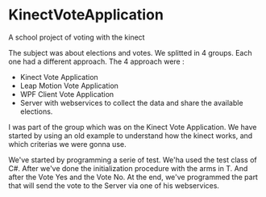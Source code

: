 # KinectVoteApplication
A school project of voting with the kinect 

The subject was about elections and votes. We splitted in 4 groups.
Each one had a different approach. The 4 approach were :
- Kinect Vote Application
- Leap Motion Vote Application
- WPF Client Vote Application
- Server with webservices to collect the data and share the available elections.

I was part of the group which was on the Kinect Vote Application.
We have started by using an old example to understand how the kinect works, and which criterias we were gonna use.

We've started by programming a serie of test. We'ha used the test class of C#. 
After we've done the initialization procedure with the arms in T. And after the Vote Yes and the Vote No.
At the end, we've programmed the part that will send the vote to the Server via one of his webservices.
